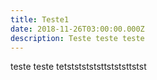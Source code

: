 ```yaml
---
title: Teste1
date: 2018-11-26T03:00:00.000Z
description: Teste teste teste
---
```

teste teste tetstststststtstststtstst
